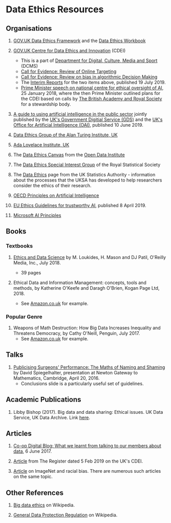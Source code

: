 # Data Ethics Resources

## Organisations

1. [GOV.UK Data Ethics Framework](https://www.gov.uk/government/publications/data-ethics-framework/data-ethics-framework) and the [Data Ethics Workbook](https://www.gov.uk/government/publications/data-ethics-workbook/data-ethics-workbook)

2. [GOV.UK Centre for Data Ethics and Innovation](https://www.gov.uk/government/organisations/centre-for-data-ethics-and-innovation) (CDEI)
   * This is a part of
   [Department for Digital, Culture, Media and Sport](https://www.gov.uk/government/organisations/department-for-digital-culture-media-sport) (DCMS)
   * [Call for Evidence: Review of Online Targeting](https://www.gov.uk/government/publications/the-centre-for-data-ethics-and-innovation-calls-for-evidence-on-online-targeting-and-bias-in-algorithmic-decision-making/centre-for-data-ethics-and-innovation-review-of-online-targeting)
   * [Call for Evidence: Review on bias in algorithmic Decision Making](https://www.gov.uk/government/publications/the-centre-for-data-ethics-and-innovation-calls-for-evidence-on-online-targeting-and-bias-in-algorithmic-decision-making/centre-for-data-ethics-and-innovation-review-on-bias-in-algorithmic-decision-making)
   * The [Interim Reports](https://www.gov.uk/government/publications/interim-reports-from-the-centre-for-data-ethics-and-innovation) for the two items above, published 19 July 2019.
   * [Prime Minister speech on national centre for ethical oversight of AI](https://royalsociety.org/news/2018/01/prime-minister-speech-on-national-centre-for-ethical-oversight-of-ai/), 25 January 2018, where the then Prime Minister outlined plans for the CDEI based on calls by [The British Academy and Royal Society](https://royalsociety.org/topics-policy/projects/data-governance/) for a stewardship body.
   
3. [A guide to using artificial intelligence in the public sector](https://www.gov.uk/government/collections/a-guide-to-using-artificial-intelligence-in-the-public-sector) jointly published by the [UK's Government Digitial Service (GDS)](https://www.gov.uk/government/organisations/government-digital-service) and the [UK's Office for Artificial Intelligence (OAI)](https://www.gov.uk/government/organisations/office-for-artificial-intelligence), published 10 June 2019.

4. [Data Ethics Group of the Alan Turing Institute, UK](https://www.turing.ac.uk/research/data-ethics)
   
5. [Ada Lovelace Institute, UK](https://www.adalovelaceinstitute.org)

6. The
   [Data Ethics Canvas](https://theodi.org/article/data-ethics-canvas/)
   from the [Open Data Institute](https://theodi.org)
  
7. The [Data Ethics Special Interest Group](http://www.rss.org.uk/RSS/Get_involved/Special_Interest_Groups_/Data_Ethics/RSS/Get_involved/New_Special_Interest_Group_/Data_Ethics.aspx) of the Royal Statistical Society

8. The [Data Ethics](https://www.statisticsauthority.gov.uk/about-the-authority/committees/nsdec/) page from the UK Statistics Authority - information about the processes that the UKSA has developed to help researchers consider the ethics of their research.

9. [OECD Principles on Artificial Intelligence](https://www.oecd.org/going-digital/ai/principles/) 

10. [EU Ethics Guidelines for trustworthy AI](https://ec.europa.eu/digital-single-market/en/news/ethics-guidelines-trustworthy-ai), published 8 April 2019.

11. [Microsoft AI Principles](https://www.microsoft.com/en-us/ai/our-approach-to-ai)

## Books

### Textbooks

1. [Ethics and Data Science](https://www.oreilly.com/library/view/ethics-and-data/9781492043898/) by M. Loukides, H. Mason and DJ Patil, O'Reilly Media, Inc., July 2018.
	* 39 pages

2. Ethical Data and Information Management: concepts, tools and methods, by Katherine O'Keefe and Daragh O'Brien, Kogan Page Ltd, 2018.
	* See [Amazon.co.uk](https://www.amazon.co.uk/Ethical-Data-Information-Management-Concepts/dp/0749482044) for example.

### Popular Genre

1. Weapons of Math Destruction: How Big Data Increases Inequality and Threatens Democracy, by Cathy O'Neill, Penguin, July 2017.
	* See [Amazon.co.uk](https://www.amazon.co.uk/Weapons-Math-Destruction-Increases-Inequality/dp/0141985410) for example.

## Talks

1. [Publicising Surgeons' Performance: The Maths of Naming and Shaming](https://gateway.newton.ac.uk/presentation/2016-04-20/18966) by David Spiegelhalter, presentation at Newton Gateway to Mathematics, Cambridge, April 20, 2016.
	* Conclusions slide is a particularly useful set of guidelines. 

## Academic Publications

1. Libby Bishop (2017).  Big data and data sharing: Ethical issues. UK Data Service, UK Data Archive.  Link [here](https://ukdataservice.ac.uk/media/604711/big-data-and-data-sharing_ethical-issues.pdf).

## Articles

1. [Co-op Digital Blog: What we learnt from talking to our members about data](https://digitalblog.coop.co.uk/2017/06/06/what-we-learnt-from-talking-to-our-members-about-data/), 6 June 2017.

2. [Article](https://www.theregister.co.uk/2019/02/05/uk_government_data_ethics_centre/) from The Register dated 5 Feb 2019 on the UK's CDEI.

3. [Article](https://hyperallergic.com/518822/600000-images-removed-from-ai-database-after-art-project-exposes-racist-bias/) on ImageNet and racial bias.  There are numerous such articles on the same topic.

## Other References

1. [Big data ethics](https://en.wikipedia.org/wiki/Big_data_ethics) on Wikipedia.

2. [General Data Protection Regulation](https://en.wikipedia.org/wiki/General_Data_Protection_Regulation) on Wikipedia.
